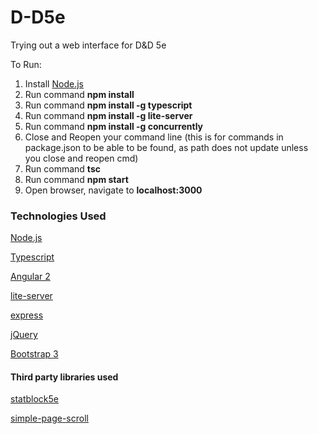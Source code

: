 # D-D5e
Trying out a web interface for D&amp;D 5e

To Run:

1. Install [Node.js](https://nodejs.org/en/)
2. Run command **npm install**
3. Run command **npm install -g typescript**
4. Run command **npm install -g lite-server**
5. Run command **npm install -g concurrently**
6. Close and Reopen your command line (this is for commands in package.json to be able to be found, as path does not update unless you close and reopen cmd)
7. Run command **tsc**
8. Run command **npm start**
9. Open browser, navigate to **localhost:3000**

### Technologies Used

[Node.js](https://nodejs.org/en/)

[Typescript](https://www.typescriptlang.org/)

[Angular 2](https://angular.io/)

[lite-server](https://github.com/johnpapa/lite-server)

[express](http://expressjs.com/)

[jQuery](https://jquery.com/)

[Bootstrap 3](http://getbootstrap.com/)

#### Third party libraries used

[statblock5e](https://github.com/Valloric/statblock5e)

[simple-page-scroll](https://github.com/bbottema/ng2-simple-page-scroll)
